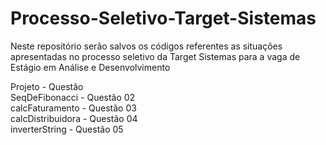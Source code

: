 # Processo-Seletivo-Target-Sistemas
Neste repositório serão salvos os códigos referentes as situações apresentadas no processo seletivo da Target Sistemas para a vaga de Estágio em Análise e Desenvolvimento

Projeto           - Questão<br>
SeqDeFibonacci    - Questão 02<br>
calcFaturamento   - Questão 03<br>
calcDistribuidora - Questão 04<br>
inverterString    - Questão 05<br>

